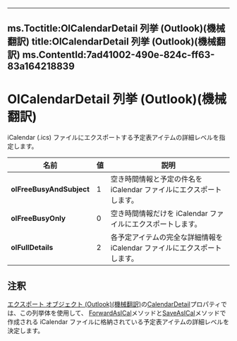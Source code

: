 

---
ms.Toctitle:OlCalendarDetail 列挙 (Outlook)(機械翻訳)
title:OlCalendarDetail 列挙 (Outlook)(機械翻訳)
ms.ContentId:7ad41002-490e-824c-ff63-83a164218839
---
# OlCalendarDetail 列挙 (Outlook)(機械翻訳)




iCalendar (.ics) ファイルにエクスポートする予定表アイテムの詳細レベルを指定します。

|**名前**|**値**|**説明**|
|---|---|---|
|**olFreeBusyAndSubject**|1|空き時間情報と予定の件名を iCalendar ファイルにエクスポートします。|
|**olFreeBusyOnly**|0|空き時間情報だけを iCalendar ファイルにエクスポートします。|
|**olFullDetails**|2|各予定アイテムの完全な詳細情報を iCalendar ファイルにエクスポートします。|



## 注釈
[エクスポート オブジェクト (Outlook)(機械翻訳)](37a8a15e-51c2-b1a0-7db6-cf2a1f4e8405.md)の[CalendarDetail](f3f0ba8d-23db-505f-58c4-6e3a33a468e7)プロパティでは、この列挙体を使用して、 [ForwardAsICal](b796a573-784b-6725-535e-fd156a3f233c)メソッドと[SaveAsICal](2314f751-77c5-9b95-05fb-c3075f512508.md)メソッドで作成される iCalendar ファイルに格納されている予定表アイテムの詳細レベルを決定します。




